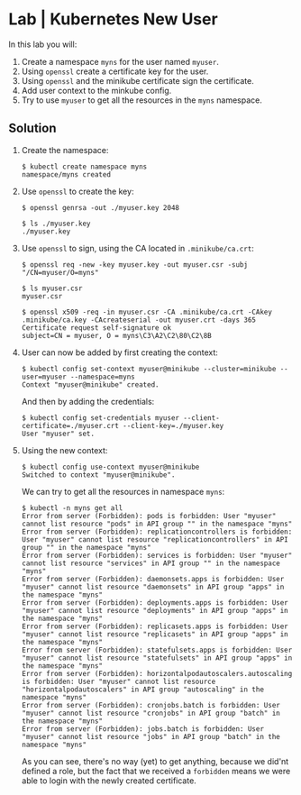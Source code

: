 # Lab | Kubernetes New User

In this lab you will:

1. Create a namespace `myns` for the user named `myuser`.
2. Using `openssl` create a certificate key for the user.
3. Using `openssl` and the minikube certificate sign the certificate.
4. Add user context to the minkube config.
5. Try to use `myuser` to get all the resources in the `myns` namespace.

## Solution

1. Create the namespace:

   ```console
   $ kubectl create namespace myns
   namespace/myns created
   ```

2. Use `openssl` to create the key:

   ```console
   $ openssl genrsa -out ./myuser.key 2048

   $ ls ./myuser.key
   ./myuser.key
   ```

3. Use `openssl` to sign, using the CA located in `.minikube/ca.crt`:

   ```console
   $ openssl req -new -key myuser.key -out myuser.csr -subj "/CN=myuser/O=myns"

   $ ls myuser.csr
   myuser.csr

   $ openssl x509 -req -in myuser.csr -CA .minikube/ca.crt -CAkey .minikube/ca.key -CAcreateserial -out myuser.crt -days 365
   Certificate request self-signature ok
   subject=CN = myuser, O = myns\C3\A2\C2\80\C2\8B
   ```

4. User can now be added by first creating the context:

   ```console
   $ kubectl config set-context myuser@minikube --cluster=minikube --user=myuser --namespace=myns
   Context "myuser@minikube" created.
   ```

   And then by adding the credentials:

   ```console
   $ kubectl config set-credentials myuser --client-certificate=./myuser.crt --client-key=./myuser.key
   User "myuser" set.
   ```

5. Using the new context:

   ```console
   $ kubectl config use-context myuser@minikube
   Switched to context "myuser@minikube".
   ```

   We can try to get all the resources in namespace `myns`:

   ```console
   $ kubectl -n myns get all
   Error from server (Forbidden): pods is forbidden: User "myuser" cannot list resource "pods" in API group "" in the namespace "myns"
   Error from server (Forbidden): replicationcontrollers is forbidden: User "myuser" cannot list resource "replicationcontrollers" in API group "" in the namespace "myns"
   Error from server (Forbidden): services is forbidden: User "myuser" cannot list resource "services" in API group "" in the namespace "myns"
   Error from server (Forbidden): daemonsets.apps is forbidden: User "myuser" cannot list resource "daemonsets" in API group "apps" in the namespace "myns"
   Error from server (Forbidden): deployments.apps is forbidden: User "myuser" cannot list resource "deployments" in API group "apps" in the namespace "myns"
   Error from server (Forbidden): replicasets.apps is forbidden: User "myuser" cannot list resource "replicasets" in API group "apps" in the namespace "myns"
   Error from server (Forbidden): statefulsets.apps is forbidden: User "myuser" cannot list resource "statefulsets" in API group "apps" in the namespace "myns"
   Error from server (Forbidden): horizontalpodautoscalers.autoscaling is forbidden: User "myuser" cannot list resource "horizontalpodautoscalers" in API group "autoscaling" in the namespace "myns"
   Error from server (Forbidden): cronjobs.batch is forbidden: User "myuser" cannot list resource "cronjobs" in API group "batch" in the namespace "myns"
   Error from server (Forbidden): jobs.batch is forbidden: User "myuser" cannot list resource "jobs" in API group "batch" in the namespace "myns"
   ```

   As you can see, there's no way (yet) to get anything, because we did'nt defined a role, but the fact that we received a `forbidden` means we were able to login with the newly created certificate.
